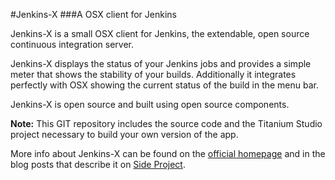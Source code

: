 #Jenkins-X
###A OSX client for Jenkins

Jenkins-X is a small OSX client for Jenkins, the extendable, open source continuous integration server.

Jenkins-X displays the status of your Jenkins jobs and provides a simple meter that shows the stability of your builds. Additionally it integrates perfectly with OSX showing the current status of the build in the menu bar.

Jenkins-X is open source and built using open source components.

**Note:** This GIT repository includes the source code and the Titanium Studio project necessary to build your own version of the app.

More info about Jenkins-X can be found on the [official homepage](http://marcon.me/jenkins-x) and in the blog posts that describe it on [Side Project](http://blog.marcon.me).
